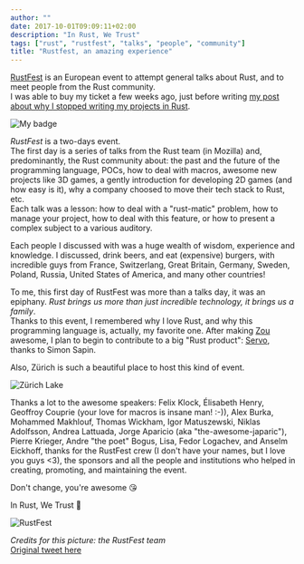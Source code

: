 ```yaml
---
author: ""
date: 2017-10-01T09:09:11+02:00
description: "In Rust, We Trust"
tags: ["rust", "rustfest", "talks", "people", "community"]
title: "Rustfest, an amazing experience"
---
```


[RustFest](http://zurich.rustfest.eu/) is an European event to attempt general talks about Rust, and to meet people from the Rust community.    
I was able to buy my ticket a few weeks ago, just before writing [my post about why I stopped writing my projects in Rust](see_you_rust.md).

![My badge](/rustfest-badge.jpg)

*RustFest* is a two-days event.  
The first day is a series of talks from the Rust team (in Mozilla) and, predominantly, the Rust community about: the past and the future of the programming language, POCs, how to deal with macros, awesome new projects like 3D games, a gently introduction for developing 2D games (and how easy is it), why a company choosed to move their tech stack to Rust, etc.  
Each talk was a lesson: how to deal with a "rust-matic" problem, how to manage your project, how to deal with this feature, or how to present a complex subject to a various auditory.

Each people I discussed with was a huge wealth of wisdom, experience and knowledge.
I discussed, drink beers, and eat (expensive) burgers, with incredible guys from France, Switzerlang, Great Britain, Germany, Sweden, Poland, Russia, United States of America, and many other countries!

To me, this first day of RustFest was more than a talks day, it was an epiphany.
*Rust brings us more than just incredible technology, it brings us a family*.  
Thanks to this event, I remembered why I love Rust, and why this programming language is, actually, my favorite one.
After making [Zou](https://github.com/k0pernicus/zou) awesome, I plan to begin to contribute to a big "Rust product": [Servo](https://servo.org/), thanks to Simon Sapin.

Also, Zürich is such a beautiful place to host this kind of event.

![Zürich Lake](/zurich-lake.jpg)

Thanks a lot to the awesome speakers: Felix Klock, Élisabeth Henry, Geoffroy Couprie (your love for macros is insane man! :-)), Alex Burka, Mohammed Makhlouf, Thomas Wickham, Igor Matuszewski, Niklas Adolfsson, Andrea Lattuada, Jorge Aparicio (aka "the-awesome-japaric"), Pierre Krieger, Andre "the poet" Bogus, Lisa, Fedor Logachev, and Anselm Eickhoff, thanks for the RustFest crew (I don't have your names, but I love you guys <3), the sponsors and all the people and institutions who helped in creating, promoting, and maintaining the event.

Don't change, you're awesome 😘

In Rust, We Trust 🤘

![RustFest](/rustfest.jpeg)

_Credits for this picture: the RustFest team_  
[Original tweet here](https://twitter.com/RustFest/status/914073968235163648)